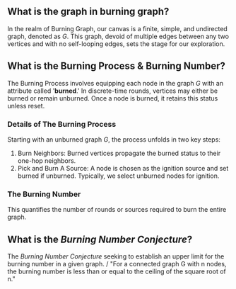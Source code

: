 ## What is the **graph** in burning graph?
In the realm of Burning Graph, our canvas is a finite, simple, and undirected graph, denoted as *G*. This graph, devoid of multiple edges between any two vertices and with no self-looping edges, sets the stage for our exploration.

## What is the Burning Process & Burning Number?
The Burning Process involves equipping each node in the graph *G* with an attribute called '**burned**.' In discrete-time rounds, vertices may either be burned or remain unburned. Once a node is burned, it retains this status unless reset.

### Details of The Burning Process
Starting with an unburned graph *G*, the process unfolds in two key steps: 
1. Burn Neighbors: Burned vertices propagate the burned status to their one-hop neighbors.
2. Pick and Burn A Source: A node is chosen as the ignition source and set burned if unburned. Typically, we select unburned nodes for ignition.

### The Burning Number
This quantifies the number of rounds or sources required to burn the entire graph.

## What is the *Burning Number Conjecture*?
The *Burning Number Conjecture* seeking to establish an upper limit for the burning number in a given graph. /
"For a connected graph G with n nodes, the burning number is less than or equal to the ceiling of the square root of n."
